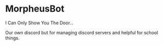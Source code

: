 # MorpheusBot
I Can Only Show You The Door...

Our own discord but for managing discord servers and helpful for school things.
